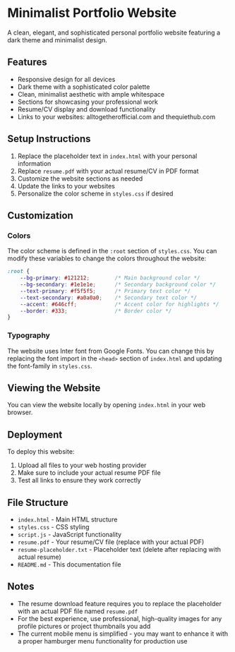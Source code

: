 # Minimalist Portfolio Website

A clean, elegant, and sophisticated personal portfolio website featuring a dark theme and minimalist design.

## Features

- Responsive design for all devices
- Dark theme with a sophisticated color palette
- Clean, minimalist aesthetic with ample whitespace
- Sections for showcasing your professional work
- Resume/CV display and download functionality
- Links to your websites: alltogetherofficial.com and thequiethub.com

## Setup Instructions

1. Replace the placeholder text in `index.html` with your personal information
2. Replace `resume.pdf` with your actual resume/CV in PDF format
3. Customize the website sections as needed
4. Update the links to your websites
5. Personalize the color scheme in `styles.css` if desired

## Customization

### Colors

The color scheme is defined in the `:root` section of `styles.css`. You can modify these variables to change the colors throughout the website:

```css
:root {
    --bg-primary: #121212;        /* Main background color */
    --bg-secondary: #1e1e1e;      /* Secondary background color */
    --text-primary: #f5f5f5;      /* Primary text color */
    --text-secondary: #a0a0a0;    /* Secondary text color */
    --accent: #646cff;            /* Accent color for highlights */
    --border: #333;               /* Border color */
}
```

### Typography

The website uses Inter font from Google Fonts. You can change this by replacing the font import in the `<head>` section of `index.html` and updating the font-family in `styles.css`.

## Viewing the Website

You can view the website locally by opening `index.html` in your web browser.

## Deployment

To deploy this website:

1. Upload all files to your web hosting provider
2. Make sure to include your actual resume PDF file
3. Test all links to ensure they work correctly

## File Structure

- `index.html` - Main HTML structure
- `styles.css` - CSS styling
- `script.js` - JavaScript functionality
- `resume.pdf` - Your resume/CV file (replace with your actual PDF)
- `resume-placeholder.txt` - Placeholder text (delete after replacing with actual resume)
- `README.md` - This documentation file

## Notes

- The resume download feature requires you to replace the placeholder with an actual PDF file named `resume.pdf`
- For the best experience, use professional, high-quality images for any profile pictures or project thumbnails you add
- The current mobile menu is simplified - you may want to enhance it with a proper hamburger menu functionality for production use 